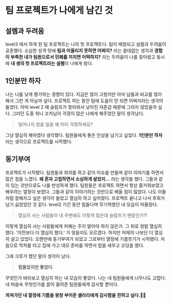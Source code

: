 # 팀 프로젝트가 나에게 남긴 것

## 설렘과 두려움
level3 에서 하게 된 팀 프로젝트는 나의 첫 프로젝트다. 팀이 배정되고 설렘과 두려움이 공존했다.
소심한 성격 탓에 **팀과 어울리지 못하면 어쩌지?** 라는 쓸데없는 생각과 **경험이 부족한 내가
팀원으로서 민폐를 끼치면 어떡하지?** 라는 두려움이 나를 찾아왔고 동시에 **내 생의 첫 프로젝트라는 설렘**이 나에게 왔다.

## 1인분만 하자
나는 나를 낮게 평가하는 경향이 있다. 지금은 많이 고쳤지만 아마 남들과 비교를 많이 해서 그런 게 아닐까 싶다.
프로젝트 하는 동안 팀에 도움이 안 되면 어쩌지라는 생각이 들었다. 아마 level 2 때 슬럼프가 찾아와서 낮아진 자존감 때문에 그러지 않았을까 싶다.
그러던 도중 워니 코치님이 걱정이 많은 나에게 해주었던 말이 생각났다.
> 일어나지 않을 일을 왜 미리 걱정하세요?

그냥 열심히 해야겠다 생각했다. 팀원들에게 좋은 인상을 남기고 싶었다.
**1인분만 하자** 라는 생각으로 프로젝트를 시작했다.

## 동기부여
프로젝트가 시작됐다. 팀원들과 회의를 하고 같이 이슈를 만들며 같이 이야기를 하면서 많은 점을 느꼈다.
**왜 혼자 고립하면서 소심하게 살았지...** 라는 생각을 했다.
그들과 같이 있는 것만으로도 나를 반성하게 했다.
팀원들은 프로젝트 하면서 항상 즐거워보였고 배우려는 열정이 보였다. 
그들과 같이 이야기하는 것만으로 배울 점이 많았다.
나도 이들처럼 잘해지고 싶은 생각이 들었고 열심히 하고 싶어졌다.
프로젝트 끝나고 나서 후회가 남기 싫었었던 것 같다.
level2 기간 동안 힘들다며 무기력했던 내 모습이 떠올랐다.
 
> 열심히 사는 사람들이 내 주변에도 이렇게 많은데 슬럼프가 왠말인가?!

이렇게 열심히 사는 사람들에게 피해는 주지 말아야 하지 않은가. 그 뒤로 정말 열심히 했다.
'이전보다 더 열심히 했다.' 가 맞을지도 모르겠다. 하지만 어제의 나보단 더 열심히 살고 있었다.
오랜만에 동기부여가 되었고 그로부터 열정에 기름붓기가 시작됐다.
처음으로 막차를 타고 집에 가고 데모 준비를 하면서 밤을 새우고 코딩을 했다.

그래 크루가 했던 말이 생각이 났다.
> **힘들었지만 좋았다.** 

무엇인가 바라보고 열심히 하는 내 모습이 좋았다.
나는 내 팀원들에게 너무나도 고맙다. 내 마음속 무엇인가를 끌어 올려준 팀원들에게 감사할 뿐이다.

**꺼져가던 내 열정에 기름을 왕창 부어준 셀러리에게 감사함을 전하고 싶다.🙋🏽** 

